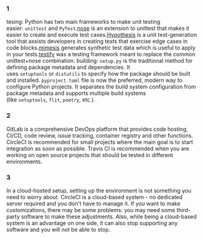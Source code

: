 ### 1
tesing: Python has two main frameworks to make unit testing easier: `unittest` and `PyTest`.[nose](https://nose.readthedocs.org/en/latest/) is an extension to unittest that makes it easier to create and execute test cases.[Hypothesis](http://hypothesis.readthedocs.io/en/latest/index.html) is a unit test-generation tool that assists developers in creating tests that exercise edge cases in code blocks.[mimesis](https://github.com/lk-geimfari/mimesis) generates synthetic test data which is useful to apply in your tests.[testify](https://github.com/Yelp/Testify/) was a testing framework meant to replace the common unittest+nose combination.
building: `setup.py` is the traditional method for defining package metadata and dependencies. It uses `setuptools` or `distutils` to specify how the package should be built and installed. `pyproject.toml` file is now the preferred, modern way to configure Python projects. It separates the build system configuration from package metadata and supports multiple build systems (like `setuptools`, `flit`, `poetry`, etc.).
### 2
GitLab is a comprehensive DevOps platform that provides code hosting, CI/CD, code review, issue tracking, container registry and other functions.
CircleCI is recommended for small projects where the main goal is to start integration as soon as possible.
Travis CI is recommended when you are working on open source projects that should be tested in different environments.
### 3
In a cloud-hosted setup, setting up the environment is not something you need to worry about. CircleCI is a cloud-based system - no dedicated server required and you don't have to manage it. If you want to make customizations, there may be some problems: you may need some third-party software to make these adjustments. Also, while being a cloud-based system is an advantage on one side, it can also stop supporting any software and you will not be able to stop.